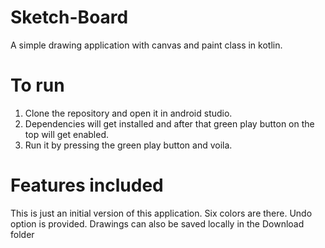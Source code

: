 # Sketch-Board
A simple drawing application with canvas and paint class in kotlin.

# To run
1. Clone the repository and open it in android studio.
2. Dependencies will get installed and after that green play button on the top will get enabled.
3. Run it by pressing the green play button and voila.

# Features included
This is just an initial version of this application.
Six colors are there.
Undo option is provided.
Drawings can also be saved locally in the Download folder 
